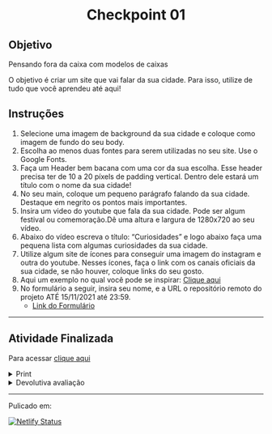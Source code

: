 <h1 align="center">Checkpoint 01</h1>

<div>
    <h2>Objetivo</h2>
    <p>Pensando fora da caixa com modelos de caixas</p>
    <p>O objetivo é criar um site que vai falar da sua cidade. Para isso, utilize de tudo que você aprendeu até aqui! </p>
</div>

<div>
<h2>Instruções</h2>

<ol>
<li>Selecione uma imagem de background da sua cidade e coloque como imagem de fundo do seu body.
<li>Escolha ao menos duas fontes para serem utilizadas no seu site. Use o Google Fonts.
<li>Faça um Header bem bacana com uma cor da sua escolha. Esse header precisa ter de 10 a 20 píxels de padding vertical. Dentro dele estará um título com o nome da sua cidade!
<li>No seu main, coloque um pequeno parágrafo falando da sua cidade. Destaque em negrito os pontos mais importantes.
<li>Insira um video do youtube que fala da sua cidade. Pode ser algum festival ou comemoração.Dê uma altura e largura de 1280x720 ao seu vídeo.
<li>Abaixo do vídeo escreva o título: “Curiosidades” e logo abaixo faça uma pequena lista com algumas curiosidades da sua cidade.
<li>Utilize algum site de ícones para conseguir uma imagem do instagram e outra do youtube. Nesses ícones, faça o link com os canais oficiais da sua cidade, se não houver, coloque links do seu gosto.
<li>Aqui um exemplo no qual você pode se inspirar: <a href="https://htmlpreview.github.io/?https://github.com/davidigitalhouse/projeto02/blob/master/index.html">Clique aqui </a>
<li>No formulário a seguir, insira seu nome, e a URL o repositório remoto do projeto ATÉ 15/11/2021 até 23:59.

- <a href="https://docs.google.com/forms/d/e/1FAIpQLScYajDrRe_IrsjYvrJ6Bd4eahI3iMDEOH-knhq2C_DxKkuqhA/viewform">Link do Formulário </a>
</ol>

</div>

---

<h2>Atividade Finalizada</h2>

<p> Para acessar <a href="https://checkpoit1-frontend-turma2.netlify.app/" target="_blank">clique aqui </a></p>

<details>
<summary>Print</summary>

    
---
    
![image](https://user-images.githubusercontent.com/16105546/141839958-55c5e301-ea6d-4ee0-9145-faca3e937323.png)

</details>

<details>
<summary>Devolutiva avaliação </summary>

![unknown](https://user-images.githubusercontent.com/16105546/146624619-d5352dce-04d6-4605-9bac-e68f7fbe78ed.png)

</details>

---

Pulicado em:

[![Netlify Status](https://api.netlify.com/api/v1/badges/4f21af11-5e52-44f6-bdbf-36c728cfbc7f/deploy-status)](https://app.netlify.com/sites/checkpoit1-frontend-turma2/deploys)
